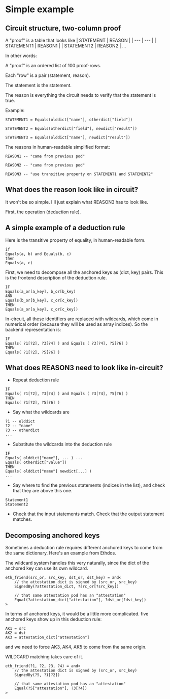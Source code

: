 # Simple example


## Circuit structure, two-column proof

A "proof" is a table that looks like
| STATEMENT | REASON |
| --- | --- |
| STATEMENT1 | REASON1 |
| STATEMENT2 | REASON2 |
...

In other words:

A "proof" is an ordered list of 100 proof-rows.

Each "row" is a pair (statement, reason).

The statement is the statement.

The reason is everything the circuit needs to verify that the statement is true.

Example:

```
STATEMENT1 = Equals(olddict["name"], otherdict["field"])

STATEMENT2 = Equals(otherdict["field"], newdict["result"])

STATEMENT3 = Equals(olddict["name"], newdict["result"])
```

The reasons in human-readable simplified format:

```
REASON1 -- "came from previous pod"

REASON2 -- "came from previous pod"

REASON3 -- "use transitive property on STATEMENT1 and STATEMENT2"
```

## What does the reason look like in circuit?

It won't be so simple.  I'll just explain what REASON3 has to look like.

First, the operation (deduction rule).

## A simple example of a deduction rule

Here is the transitive property of equality, in human-readable form.
```
if
Equals(a, b) and Equals(b, c)
then
Equals(a, c)
```

First, we need to decompose all the anchored keys as (dict, key) pairs.  This is the frontend description of the deduction rule.
```
IF
Equals(a_or[a_key], b_or[b_key)
AND
Equals(b_or[b_key], c_or[c_key])
THEN
Equals(a_or[a_key], c_or[c_key])
```

In-circuit, all these identifiers are replaced with wildcards, which come in numerical order (because they will be used as array indices).  So the backend representation is:
```
IF
Equals( ?1[?2], ?3[?4] ) and Equals ( ?3[?4], ?5[?6] )
THEN
Equals( ?1[?2], ?5[?6] )
```


## What does REASON3 need to look like in-circuit?

- Repeat deduction rule
 ```
IF
Equals( ?1[?2], ?3[?4] ) and Equals ( ?3[?4], ?5[?6] )
THEN
Equals( ?1[?2], ?5[?6] )
```
- Say what the wildcards are
```
?1 -- olddict
?2 -- "name"
?3 -- otherdict
...
```
- Substitute the wildcards into the deduction rule
```
IF
Equals( olddict["name"], ... ) ...
Equals( otherdict["value"])
THEN
Equals( olddict["name"] newdict[...] )
...
```
- Say where to find the previous statements (indices in the list), and check that they are above this one.
```
Statement1
Statement2
```
- Check that the input statements match.  Check that the output statement matches.



## Decomposing anchored keys

Sometimes a deduction rule requires different anchored keys to come from the same dictionary.  Here's an example from Ethdos.

The wildcard system handles this very naturally, since the dict of the anchored key can use its own wildcard.

```
eth_friend(src_or, src_key, dst_or, dst_key) = and<
    // the attestation dict is signed by (src_or, src_key)
    SignedBy(?attestation_dict, ?src_or[?src_key])

    // that same attestation pod has an "attestation"
    Equal(?attestation_dict["attestation"], ?dst_or[?dst_key])
>
```

In terms of anchored keys, it would be a little more complicated. five anchored keys show up in this deduction rule:
```
AK1 = src
AK2 = dst
AK3 = attestation_dict["attestation"]
```

and we need to force AK3, AK4, AK5 to come from the same origin.

WILDCARD matching takes care of it.

```
eth_friend(?1, ?2, ?3, ?4) = and<
    // the attestation dict is signed by (src_or, src_key)
    SignedBy(?5, ?1[?2])

    // that same attestation pod has an "attestation"
    Equal(?5["attestation"], ?3[?4])
>
```
